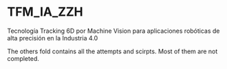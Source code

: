 # TFM_IA_ZZH
Tecnología Tracking 6D por Machine Vision para aplicaciones robóticas de alta precisión en la Industria 4.0

The others fold contains all the attempts and scirpts. Most of them are not completed.
